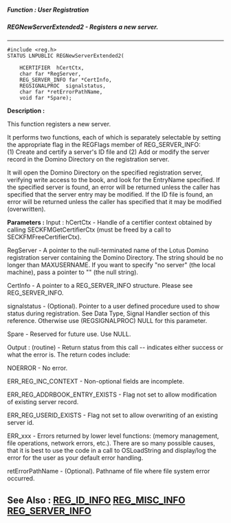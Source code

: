 ##### Function : User Registration
##### REGNewServerExtended2 - Registers a new server.
---
```
#include <reg.h>
STATUS LNPUBLIC REGNewServerExtended2(

	HCERTIFIER  hCertCtx,
	char far *RegServer,
	REG_SERVER_INFO far *CertInfo,
	REGSIGNALPROC  signalstatus,
	char far *retErrorPathName,
	void far *Spare);
```
**Description :**

This function registers a new server.  

It performs two functions, each of which is separately selectable by setting 
the appropriate flag in the REGFlags member of REG_SERVER_INFO:  
(1) Create and certify a server's ID file and 
(2) Add or modify the server record in the Domino Directory on the registration 
server.  

It will open the Domino Directory on the specified registration server, 
verifying write access to the book, and look for the EntryName specified.  If 
the specified server is found, an error will be returned unless the caller has 
specified that the server entry may be modified.  If the ID file is found, an 
error will be returned unless the caller has specified that it may be modified 
(overwritten).

**Parameters :**
Input :
hCertCtx  -  Handle of a certifier context obtained by calling SECKFMGetCertifierCtx (must be freed by a call to SECKFMFreeCertifierCtx).

RegServer  -  A pointer to the null-terminated name of the Lotus Domino registration server containing the Domino Directory.  The string should be no longer than MAXUSERNAME. If you want to specify "no server" (the local machine), pass a pointer to "" (the null string).

CertInfo  -  A pointer to a REG_SERVER_INFO structure.  Please see REG_SERVER_INFO.

signalstatus  -  (Optional).  Pointer to a user defined procedure used to show status during registration.  See Data Type, Signal Handler section of this reference.  Otherwise use (REGSIGNALPROC) NULL for this parameter.

Spare  -  Reserved for future use.  Use NULL.

Output :
(routine)  -  Return status from this call -- indicates either success or what the error is. The return codes include:

NOERROR  -  No error.

ERR_REG_INC_CONTEXT  -  Non-optional fields are incomplete.  

ERR_REG_ADDRBOOK_ENTRY_EXISTS  -  Flag not set to allow modification of existing server record.

ERR_REG_USERID_EXISTS  -  Flag not set to allow overwriting of an existing server id.

ERR_xxx - Errors returned by lower level functions: (memory management, file operations, network errors, etc.).  There are so many possible causes, that it is best to use the code in a call to OSLoadString and display/log the error for the user as your default error handling.


retErrorPathName  -  (Optional).  Pathname of file where file system error occurred.


**See Also :**
[REG_ID_INFO](/reference/Data/REG_ID_INFO)
[REG_MISC_INFO](/reference/Data/REG_MISC_INFO)
[REG_SERVER_INFO](/reference/Data/REG_SERVER_INFO)
---

